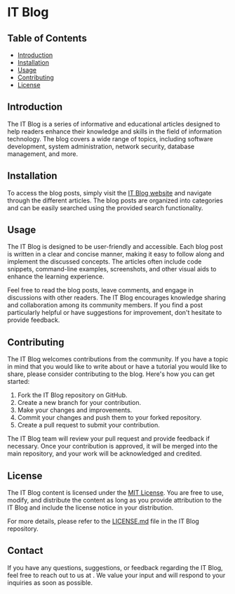 <!DOCTYPE html>
<!-- majician13.github.io/ITBlog -->
<html>
<head>
  <meta charset="UTF-8">
  <!-- Deleted header info.  Was showing in actual readme. -->
</head>
<body>
  <h1>IT Blog</h1>

  <h2>Table of Contents</h2>
  <ul>
    <li><a href="#introduction">Introduction</a></li>
    <li><a href="#installation">Installation</a></li>
    <li><a href="#usage">Usage</a></li>
    <li><a href="#contributing">Contributing</a></li>
    <li><a href="#license">License</a></li>
  </ul>

  <h2 id="introduction">Introduction</h2>
  <p>
    The IT Blog is a series of informative and educational articles designed to help readers enhance their knowledge and skills in the field of information technology. The blog covers a wide range of topics, including software development, system administration, network security, database management, and more.
  </p>

  <h2 id="installation">Installation</h2>
  <p>
    To access the blog posts, simply visit the <a href="https://majician13.github.io/ITBlog/">IT Blog website</a> and navigate through the different articles. The blog posts are organized into categories and can be easily searched using the provided search functionality.
  </p>

  <h2 id="usage">Usage</h2>
  <p>
    The IT Blog is designed to be user-friendly and accessible. Each blog post is written in a clear and concise manner, making it easy to follow along and implement the discussed concepts. The articles often include code snippets, command-line examples, screenshots, and other visual aids to enhance the learning experience.
  </p>

  <p>
    Feel free to read the blog posts, leave comments, and engage in discussions with other readers. The IT Blog encourages knowledge sharing and collaboration among its community members. If you find a post particularly helpful or have suggestions for improvement, don't hesitate to provide feedback.
  </p>

  <h2 id="contributing">Contributing</h2>
  <p>
    The IT Blog welcomes contributions from the community. If you have a topic in mind that you would like to write about or have a tutorial you would like to share, please consider contributing to the blog. Here's how you can get started:
  </p>
  <ol>
    <li>Fork the IT Blog repository on GitHub.</li>
    <li>Create a new branch for your contribution.</li>
    <li>Make your changes and improvements.</li>
    <li>Commit your changes and push them to your forked repository.</li>
    <li>Create a pull request to submit your contribution.</li>
  </ol>

  <p>
    The IT Blog team will review your pull request and provide feedback if necessary. Once your contribution is approved, it will be merged into the main repository, and your work will be acknowledged and credited.
  </p>

  <h2 id="license">License</h2>
  <p>
    The IT Blog content is licensed under the <a href="https://opensource.org/licenses/MIT">MIT License</a>. You are free to use, modify, and distribute the content as long as you provide attribution to the IT Blog and include the license notice in your distribution.
  </p>

  <p>
    For more details, please refer to the <a href="LICENSE.md">LICENSE.md</a> file in the IT Blog repository.
  </p>

  <h2>Contact</h2>
  <p>
    If you have any questions, suggestions, or feedback regarding the IT Blog, feel free to reach out to us at <a href="mailto:chris.mills@wrvblaw.com"><i class="fa-solid fa-envelope"></i></a>. We value your input and will respond to your inquiries as soon as possible.
  </p>

</body>
</html>

